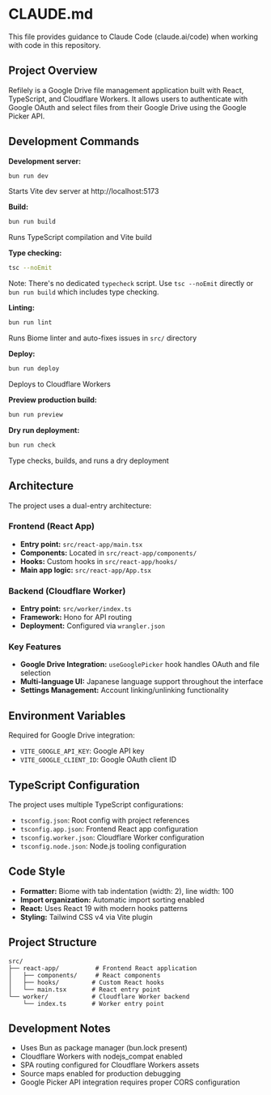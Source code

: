 # CLAUDE.md

This file provides guidance to Claude Code (claude.ai/code) when working with code in this repository.

## Project Overview

Refilely is a Google Drive file management application built with React, TypeScript, and Cloudflare Workers. It allows users to authenticate with Google OAuth and select files from their Google Drive using the Google Picker API.

## Development Commands

**Development server:**
```bash
bun run dev
```
Starts Vite dev server at http://localhost:5173

**Build:**
```bash
bun run build
```
Runs TypeScript compilation and Vite build

**Type checking:**
```bash
tsc --noEmit
```
Note: There's no dedicated `typecheck` script. Use `tsc --noEmit` directly or `bun run build` which includes type checking.

**Linting:**
```bash
bun run lint
```
Runs Biome linter and auto-fixes issues in `src/` directory

**Deploy:**
```bash
bun run deploy
```
Deploys to Cloudflare Workers

**Preview production build:**
```bash
bun run preview
```

**Dry run deployment:**
```bash
bun run check
```
Type checks, builds, and runs a dry deployment

## Architecture

The project uses a dual-entry architecture:

### Frontend (React App)
- **Entry point:** `src/react-app/main.tsx`
- **Components:** Located in `src/react-app/components/`
- **Hooks:** Custom hooks in `src/react-app/hooks/`
- **Main app logic:** `src/react-app/App.tsx`

### Backend (Cloudflare Worker)
- **Entry point:** `src/worker/index.ts`
- **Framework:** Hono for API routing
- **Deployment:** Configured via `wrangler.json`

### Key Features
- **Google Drive Integration:** `useGooglePicker` hook handles OAuth and file selection
- **Multi-language UI:** Japanese language support throughout the interface
- **Settings Management:** Account linking/unlinking functionality

## Environment Variables

Required for Google Drive integration:
- `VITE_GOOGLE_API_KEY`: Google API key
- `VITE_GOOGLE_CLIENT_ID`: Google OAuth client ID

## TypeScript Configuration

The project uses multiple TypeScript configurations:
- `tsconfig.json`: Root config with project references
- `tsconfig.app.json`: Frontend React app configuration
- `tsconfig.worker.json`: Cloudflare Worker configuration
- `tsconfig.node.json`: Node.js tooling configuration

## Code Style

- **Formatter:** Biome with tab indentation (width: 2), line width: 100
- **Import organization:** Automatic import sorting enabled
- **React:** Uses React 19 with modern hooks patterns
- **Styling:** Tailwind CSS v4 via Vite plugin

## Project Structure

```
src/
├── react-app/          # Frontend React application
│   ├── components/     # React components
│   ├── hooks/         # Custom React hooks
│   └── main.tsx       # React entry point
└── worker/            # Cloudflare Worker backend
    └── index.ts       # Worker entry point
```

## Development Notes

- Uses Bun as package manager (bun.lock present)
- Cloudflare Workers with nodejs_compat enabled
- SPA routing configured for Cloudflare Workers assets
- Source maps enabled for production debugging
- Google Picker API integration requires proper CORS configuration